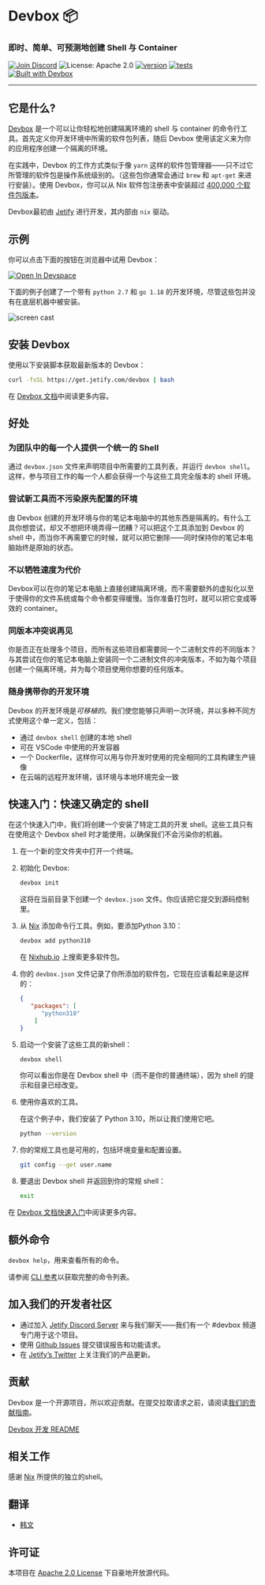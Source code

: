 # Devbox 📦

### 即时、简单、可预测地创建 Shell 与 Container

[![Join Discord](https://img.shields.io/discord/903306922852245526?color=7389D8&label=discord&logo=discord&logoColor=ffffff)](https://discord.gg/jetify) ![License: Apache 2.0](https://img.shields.io/github/license/jetify-com/devbox) [![version](https://img.shields.io/github/v/release/jetify-com/devbox?color=green&label=version&sort=semver)](https://github.com/jetify-com/devbox/releases) [![tests](https://github.com/jetify-com/devbox/actions/workflows/cli-post-release.yml/badge.svg)](https://github.com/jetify-com/devbox/actions/workflows/cli-release.yml?branch=main) [![Built with Devbox](https://www.jetify.com/img/devbox/shield_galaxy.svg)](https://www.jetify.com/devbox/docs/contributor-quickstart/)

---

## 它是什么?

[Devbox](https://www.jetify.com/devbox/) 是一个可以让你轻松地创建隔离环境的 shell 与 container 的命令行工具。首先定义你开发环境中所需的软件包列表，随后 Devbox 使用该定义来为你的应用程序创建一个隔离的环境。

在实践中，Devbox 的工作方式类似于像 `yarn` 这样的软件包管理器——只不过它所管理的软件包是操作系统级别的。（这些包你通常会通过 `brew` 和 `apt-get` 来进行安装）。使用 Devbox，你可以从 Nix 软件包注册表中安装超过 [400,000 个软件包版本]((https://www.nixhub.io))。

Devbox最初由 [Jetify](https://www.jetify.com) 进行开发，其内部由 `nix` 驱动。

## 示例

你可以点击下面的按钮在浏览器中试用 Devbox：

[![Open In Devspace](https://www.jetify.com/img/devbox/open-in-devspace.svg)](https://cloud.jetify.com/new/github.com/jetify-com/devspace)

下面的例子创建了一个带有 `python 2.7` 和 `go 1.18` 的开发环境，尽管这些包并没有在底层机器中被安装。

![screen cast](https://user-images.githubusercontent.com/279789/186491771-6b910175-18ec-4c65-92b0-ed1a91bb15ed.svg)

## 安装 Devbox

使用以下安装脚本获取最新版本的 Devbox：

```sh
curl -fsSL https://get.jetify.com/devbox | bash
```

在 [Devbox 文档](https://www.jetify.com/devbox/docs/installing_devbox/)中阅读更多内容。

## 好处

### 为团队中的每一个人提供一个统一的 Shell

通过 `devbox.json` 文件来声明项目中所需要的工具列表，并运行 `devbox shell`。这样，参与项目工作的每一个人都会获得一个与这些工具完全版本的 shell 环境。

### 尝试新工具而不污染原先配置的环境

由 Devbox 创建的开发环境与你的笔记本电脑中的其他东西是隔离的。有什么工具你想尝试，却又不想把环境弄得一团糟？可以把这个工具添加到 Devbox 的 shell 中，而当你不再需要它的时候，就可以把它删除——同时保持你的笔记本电脑始终是原始的状态。

### 不以牺牲速度为代价

Devbox可以在你的笔记本电脑上直接创建隔离环境，而不需要额外的虚拟化以至于使得你的文件系统或每个命令都变得缓慢。当你准备打包时，就可以把它变成等效的 container。

### 同版本冲突说再见

你是否正在处理多个项目，而所有这些项目都需要同一个二进制文件的不同版本？与其尝试在你的笔记本电脑上安装同一个二进制文件的冲突版本，不如为每个项目创建一个隔离环境，并为每个项目使用你想要的任何版本。

### 随身携带你的开发环境

Devbox 的开发环境是*可移植的*。我们使您能够只声明一次环境，并以多种不同方式使用这个单一定义，包括：

+ 通过 `devbox shell` 创建的本地 shell
+ 可在 VSCode 中使用的开发容器
+ 一个 Dockerfile，这样你可以用与你开发时使用的完全相同的工具构建生产镜像
+ 在云端的远程开发环境，该环境与本地环境完全一致

## 快速入门：快速又确定的 shell

在这个快速入门中，我们将创建一个安装了特定工具的开发 shell。这些工具只有在使用这个 Devbox shell 时才能使用，以确保我们不会污染你的机器。

1. 在一个新的空文件夹中打开一个终端。

2. 初始化 Devbox:

   ```bash
   devbox init
   ```

   这将在当前目录下创建一个 `devbox.json` 文件。你应该把它提交到源码控制里。

3. 从 [Nix](https://search.nixos.org/packages) 添加命令行工具。例如，要添加Python 3.10：

   ```bash
   devbox add python310
   ```

   在 [Nixhub.io](https://www.nixhub.io) 上搜索更多软件包。
   
4. 你的 `devbox.json` 文件记录了你所添加的软件包，它现在应该看起来是这样的：

   ```json
   {
      "packages": [
         "python310"
       ]
   }
   ```

5. 启动一个安装了这些工具的新shell：

   ```bash
   devbox shell
   ```

    你可以看出你是在 Devbox shell 中（而不是你的普通终端），因为 shell 的提示和目录已经改变。

6. 使用你喜欢的工具。

   在这个例子中，我们安装了 Python 3.10，所以让我们使用它吧。

   ```bash
   python --version
   ```

7. 你的常规工具也是可用的，包括环境变量和配置设置。

   ```bash
   git config --get user.name
   ```

8. 要退出 Devbox shell 并返回到你的常规 shell：

   ```bash
   exit
   ```

在 [Devbox 文档快速入门](https://www.jetify.com/devbox/docs/quickstart/)中阅读更多内容。

## 额外命令

`devbox help`，用来查看所有的命令。

请参阅 [CLI 参考](https://www.jetify.com/devbox/docs/cli_reference/devbox/)以获取完整的命令列表。

## 加入我们的开发者社区

+ 通过加入 [Jetify Discord Server](https://discord.gg/jetify) 来与我们聊天——我们有一个 #devbox 频道专门用于这个项目。
+ 使用 [Github Issues](https://github.com/jetify-com/devbox/issues) 提交错误报告和功能请求。
+ 在 [Jetify’s Twitter](https://twitter.com/jetify_com) 上关注我们的产品更新。

## 贡献

Devbox 是一个开源项目，所以欢迎贡献。在提交拉取请求之前，请阅读[我们的贡献指南](../../CONTRIBUTING.md)。

[Devbox 开发 README](../../devbox.md)

## 相关工作

感谢 [Nix](https://nixos.org/) 所提供的独立的shell。

## 翻译

+ [韩文](README-ko-KR.md)

## 许可证

本项目在 [Apache 2.0 License](https://github.com/jetify-com/devbox/blob/main/LICENSE) 下自豪地开放源代码。
